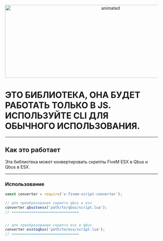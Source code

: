 <p align="center">
  <img src="https://i.postimg.cc/RZWZWpVv/standard.gif" alt="animated" width="680" height="240"/>
</p>


# ЭТО БИБЛИОТЕКА, ОНА БУДЕТ РАБОТАТЬ ТОЛЬКО В JS. ИСПОЛЬЗУЙТЕ CLI ДЛЯ ОБЫЧНОГО ИСПОЛЬЗОВАНИЯ.

---

## Как это работает

Эта библиотека может конвертировать скрипты FiveM ESX в Qbus и Qbus в ESX.

---

### Использование

```js
const converter = require('x-fivem-script-converter');

// для преобразования скрипта qbus в esx
converter.qbustoesx('path/to/qbus/script.lua');
// ===============================


// для преобразования скрипта esx в qbus
converter.esxtoqbus('path/to/esx/script.lua');
// ===============================
```